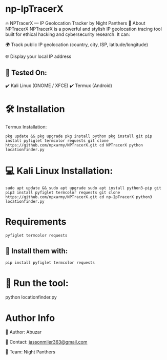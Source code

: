 # np-IpTracerX
🔥 NPTracerX — IP Geolocation Tracker by Night Panthers 🐾 About NPTracerX NPTracerX is a powerful and stylish IP geolocation tracing tool built for ethical hacking and cybersecurity research. It can:  

🌍 Track public IP geolocation (country, city, ISP, latitude/longitude)

🌐 Display your local IP address


## 📌 Tested On:
✔️ Kali Linux (GNOME / XFCE)
✔️ Termux (Android)

# 🛠 Installation
 Termux Installation:

``pkg update && pkg upgrade
pkg install python
pkg install git
pip install pyfiglet termcolor requests
git clone https://github.com/npxarmy/NPTracerX.git
cd NPTracerX
python locationfinder.py``

# 💻 Kali Linux Installation:

``sudo apt update && sudo apt upgrade
sudo apt install python3-pip git
pip3 install pyfiglet termcolor requests
git clone https://github.com/npxarmy/NPTracerX.git
cd np-IpTracerX
python3 locationfinder.py``

#  Requirements

``pyfiglet
termcolor
requests``
## 📌 Install them with:

``pip install pyfiglet termcolor requests``


# 🔹 Run the tool:

python locationfinder.py



 # Author Info
🧠 Author: Abuzar

📧 Contact: jassonmiler363@gmail.com

🐾 Team: Night Panthers

